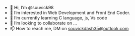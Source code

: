 - 👋 Hi, I’m @souvick98
- 👀 I’m interested in Web Development and Front End Coder.
- 🌱 I’m currently learning C language, js, Vs code
- 💞️ I’m looking to collaborate on ...
- 📫 How to reach me, DM on souvickdash35@outlook.com

<!---
souvick98/souvick98 is a ✨ special ✨ repository because its `README.md` (this file) appears on your GitHub profile.
You can click the Preview link to take a look at your changes.
--->
